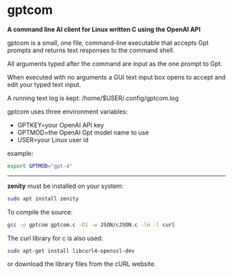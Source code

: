 # gptcom
__A command line AI client for Linux written C using the OpenAI API__

gptcom is a small, one file, command-line executable that accepts Gpt prompts and returns
text responses to the command shell.

All arguments typed after the command are input as the one prompt to Gpt.

When executed with no arguments a GUI text input box opens to accept and edit your typed
text input.

A running text log is kept: /home/$USER/.config/gptcom.log


gptcom uses three environment variables:

- GPTKEY=your OpenAI API key
- GPTMOD=the OpenAI Gpt model name to use
- USER=your Linux user id

example:
```bash
export GPTMOD="gpt-4"
```
---
__zenity__ must be installed on your system:  
```bash
sudo apt install zenity
```
To compile the source:
```bash
gcc -o gptcom gptcom.c -O1 -w JSON/cJSON.c -lm -l curl
```

The curl library for c is also used:
```bash
sudo apt-get install libcurl4-openssl-dev
```
or download the library files from the cURL website.

